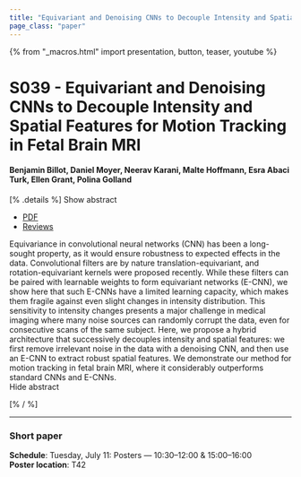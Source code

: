 ```yaml
---
title: "Equivariant and Denoising CNNs to Decouple Intensity and Spatial Features for Motion Tracking in Fetal Brain MRI"
page_class: "paper"
---
```


{% from "_macros.html" import presentation, button, teaser, youtube %}

# S039 - Equivariant and Denoising CNNs to Decouple Intensity and Spatial Features for Motion Tracking in Fetal Brain MRI

#### Benjamin Billot, Daniel Moyer, Neerav Karani, Malte Hoffmann, Esra Abaci Turk, Ellen Grant, Polina Golland


[% .details %]
<a class="toggle_visibility" data-selector=".abstract" data-level="3">Show abstract</a>
- <a href="https://openreview.net/pdf?id=C7VKeiHeZT">PDF</a>
- <a href="https://openreview.net/forum?id=C7VKeiHeZT">Reviews</a>

<p>
    <span class="abstract">
        Equivariance in convolutional neural networks (CNN) has been a long-sought property, as it would ensure robustness to expected effects in the data. Convolutional filters are by nature translation-equivariant, and rotation-equivariant kernels were proposed recently. While these filters can be paired with learnable weights to form equivariant networks (E-CNN), we show here that such E-CNNs have a limited learning capacity, which makes them fragile against even slight changes in intensity distribution. This sensitivity to intensity changes presents a major challenge in medical imaging where many noise sources can randomly corrupt the data, even for consecutive scans of the same subject. Here, we propose a hybrid architecture that successively decouples intensity and spatial features: we first remove irrelevant noise in the data with a denoising CNN, and then use an E-CNN to extract robust spatial features. We demonstrate our method for motion tracking in fetal brain MRI, where it considerably outperforms standard CNNs and E-CNNs.
        <br>
        <span class="actions"><a class="toggle_visibility" data-level="2">Hide abstract</a></span>
    </span>
</p>
[% / %]

---


### Short paper

**Schedule**: Tuesday, July 11: Posters — 10:30–12:00 & 15:00–16:00<br>
**Poster location**: T42

